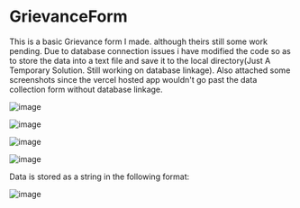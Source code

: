 # GrievanceForm
This is a basic Grievance form I made. although theirs still some work pending. Due to database connection issues i have modified the code so as to store the data into a text file and save it to the local directory(Just A Temporary Solution. Still working on database linkage). Also attached some screenshots since the vercel hosted app wouldn't go past the data collection form without database linkage.

![image](https://github.com/Aditya-A-Chavan/GrievanceForm/assets/130660675/8cfa8311-90fe-46a5-b008-13527e7a9083)


![image](https://github.com/Aditya-A-Chavan/GrievanceForm/assets/130660675/4aebb0f4-58ad-4ec1-a5fc-948883bdd800)


![image](https://github.com/Aditya-A-Chavan/GrievanceForm/assets/130660675/a0a4fd73-c63f-4279-848f-660886a74f19)


![image](https://github.com/Aditya-A-Chavan/GrievanceForm/assets/130660675/5574a49b-8efa-413e-b882-be8420757b82)


Data is stored as a string in the following format:




![image](https://github.com/Aditya-A-Chavan/GrievanceForm/assets/130660675/1918330b-b70e-45c6-8030-8d94b00cf92a)
